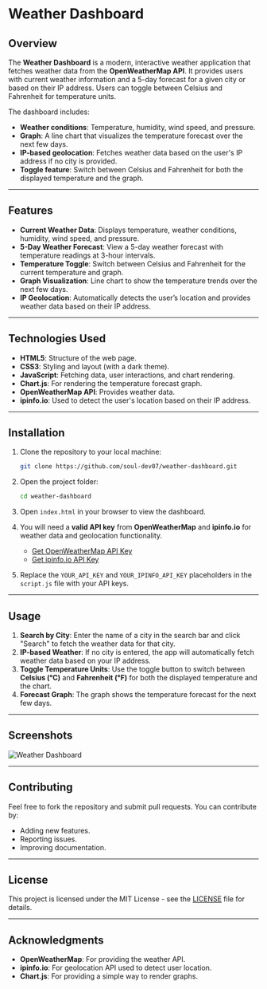 # Weather Dashboard

## Overview
The **Weather Dashboard** is a modern, interactive weather application that fetches weather data from the **OpenWeatherMap API**. It provides users with current weather information and a 5-day forecast for a given city or based on their IP address. Users can toggle between Celsius and Fahrenheit for temperature units.

The dashboard includes:
- **Weather conditions**: Temperature, humidity, wind speed, and pressure.
- **Graph**: A line chart that visualizes the temperature forecast over the next few days.
- **IP-based geolocation**: Fetches weather data based on the user's IP address if no city is provided.
- **Toggle feature**: Switch between Celsius and Fahrenheit for both the displayed temperature and the graph.

---

## Features

- **Current Weather Data**: Displays temperature, weather conditions, humidity, wind speed, and pressure.
- **5-Day Weather Forecast**: View a 5-day weather forecast with temperature readings at 3-hour intervals.
- **Temperature Toggle**: Switch between Celsius and Fahrenheit for the current temperature and graph.
- **Graph Visualization**: Line chart to show the temperature trends over the next few days.
- **IP Geolocation**: Automatically detects the user’s location and provides weather data based on their IP address.

---

## Technologies Used

- **HTML5**: Structure of the web page.
- **CSS3**: Styling and layout (with a dark theme).
- **JavaScript**: Fetching data, user interactions, and chart rendering.
- **Chart.js**: For rendering the temperature forecast graph.
- **OpenWeatherMap API**: Provides weather data.
- **ipinfo.io**: Used to detect the user's location based on their IP address.

---

## Installation

1. Clone the repository to your local machine:

    ```bash
    git clone https://github.com/soul-dev07/weather-dashboard.git
    ```

2. Open the project folder:

    ```bash
    cd weather-dashboard
    ```

3. Open `index.html` in your browser to view the dashboard.

4. You will need a **valid API key** from **OpenWeatherMap** and **ipinfo.io** for weather data and geolocation functionality.
   - [Get OpenWeatherMap API Key](https://openweathermap.org/api)
   - [Get ipinfo.io API Key](https://ipinfo.io/signup)

5. Replace the `YOUR_API_KEY` and `YOUR_IPINFO_API_KEY` placeholders in the `script.js` file with your API keys.

---

## Usage

1. **Search by City**: Enter the name of a city in the search bar and click "Search" to fetch the weather data for that city.
2. **IP-based Weather**: If no city is entered, the app will automatically fetch weather data based on your IP address.
3. **Toggle Temperature Units**: Use the toggle button to switch between **Celsius (°C)** and **Fahrenheit (°F)** for both the displayed temperature and the chart.
4. **Forecast Graph**: The graph shows the temperature forecast for the next few days.

---

## Screenshots

![Weather Dashboard](./screenshots/dashboard.png)

---

## Contributing

Feel free to fork the repository and submit pull requests. You can contribute by:
- Adding new features.
- Reporting issues.
- Improving documentation.

---

## License

This project is licensed under the MIT License - see the [LICENSE](LICENSE.md) file for details.

---

## Acknowledgments

- **OpenWeatherMap**: For providing the weather API.
- **ipinfo.io**: For geolocation API used to detect user location.
- **Chart.js**: For providing a simple way to render graphs.
